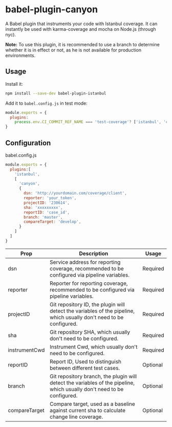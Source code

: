 # babel-plugin-canyon

A Babel plugin that instruments your code with Istanbul coverage. It can instantly be used with karma-coverage and mocha on Node.js (through nyc).

__Note:__ To use this plugin, it is recommended to use a branch to determine whether it is in effect or not, as he is not available for production environments.

## Usage

Install it:

```sh
npm install --save-dev babel-plugin-istanbul
```

Add it to `babel.config.js` in test mode:

```js
module.exports = {
  plugins:
    process.env.CI_COMMIT_REF_NAME === 'test-coverage'? ['istanbul', 'canyon']:[]
}
```

## Configuration

babel.config.js

```js
module.exports = {
  plugins:[
    'istanbul',
    [
      'canyon',
      {
        dsn: 'http://yourdomain.com/coverage/client',
        reporter: 'your_token',
        projectID: '230614',
        sha: 'xxxxxxxxx',
        reportID: 'case_id',
        branch: 'master',
        compareTarget: 'develop',
      }
    ]
  ]
}
```

| Prop      | Description                                                                                                             | Usage                                     |
|-----------|-------------------------------------------------------------------------------------------------------------------------|-------------------------------------------------|
| dsn       | Service address for reporting coverage, recommended to be configured via pipeline variables.                            | Required               |
| reporter  | Reporter for reporting coverage, recommended to be configured via pipeline variables.                                   | Required               |
| projectID | Git repository ID, the plugin will detect the variables of the pipeline, which usually don't need to be configured.     | Required |
| sha       | Git repository SHA, which usually don't need to be configured.                                                          | Required |
| instrumentCwd     | Instrument Cwd, which usually don't need to be configured.                                                              | Required               |
| reportID    | Report ID, Used to distinguish between different test cases.                                                            | Optional          |
| branch    | Git repository branch, the plugin will detect the variables of the pipeline, which usually don't need to be configured. | Optional          |
| compareTarget    | Compare target, used as a baseline against current sha to calculate change line coverage.                               | Optional          |

